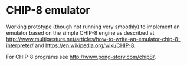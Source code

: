 # CHIP-8 emulator

Working prototype (though not running very smoothly) to implement an emulator based on the simple CHIP-8 engine as described at http://www.multigesture.net/articles/how-to-write-an-emulator-chip-8-interpreter/ and https://en.wikipedia.org/wiki/CHIP-8.

For CHIP-8 programs see http://www.pong-story.com/chip8/.
